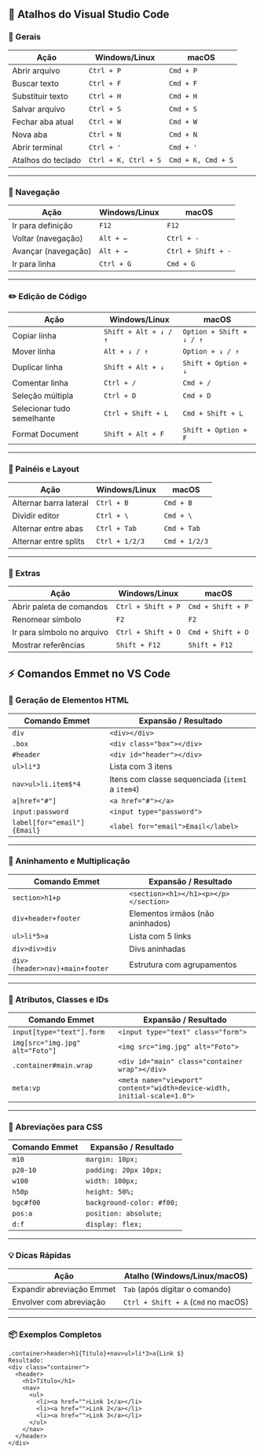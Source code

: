 ## 🧠 Atalhos do Visual Studio Code

### 🔹 Gerais

| Ação                     | Windows/Linux      | macOS             |
|--------------------------|--------------------|-------------------|
| Abrir arquivo            | `Ctrl + P`         | `Cmd + P`         |
| Buscar texto             | `Ctrl + F`         | `Cmd + F`         |
| Substituir texto         | `Ctrl + H`         | `Cmd + H`         |
| Salvar arquivo           | `Ctrl + S`         | `Cmd + S`         |
| Fechar aba atual         | `Ctrl + W`         | `Cmd + W`         |
| Nova aba                 | `Ctrl + N`         | `Cmd + N`         |
| Abrir terminal           | `Ctrl + '`         | `Cmd + '`         |
| Atalhos do teclado       | `Ctrl + K, Ctrl + S` | `Cmd + K, Cmd + S` |

---

### 🧭 Navegação

| Ação                     | Windows/Linux      | macOS             |
|--------------------------|--------------------|-------------------|
| Ir para definição        | `F12`              | `F12`             |
| Voltar (navegação)       | `Alt + ←`          | `Ctrl + -`        |
| Avançar (navegação)      | `Alt + →`          | `Ctrl + Shift + -`|
| Ir para linha            | `Ctrl + G`         | `Cmd + G`         |

---

### ✏️ Edição de Código

| Ação                          | Windows/Linux         | macOS                  |
|-------------------------------|-----------------------|-------------------------|
| Copiar linha                  | `Shift + Alt + ↓ / ↑` | `Option + Shift + ↓ / ↑` |
| Mover linha                   | `Alt + ↓ / ↑`         | `Option + ↓ / ↑`         |
| Duplicar linha                | `Shift + Alt + ↓`     | `Shift + Option + ↓`     |
| Comentar linha                | `Ctrl + /`            | `Cmd + /`                |
| Seleção múltipla              | `Ctrl + D`            | `Cmd + D`                |
| Selecionar tudo semelhante    | `Ctrl + Shift + L`    | `Cmd + Shift + L`        |
| Format Document               | `Shift + Alt + F`     | `Shift + Option + F`     |

---

### 🧩 Painéis e Layout

| Ação                          | Windows/Linux     | macOS             |
|-------------------------------|-------------------|-------------------|
| Alternar barra lateral        | `Ctrl + B`        | `Cmd + B`         |
| Dividir editor                | `Ctrl + \`        | `Cmd + \`         |
| Alternar entre abas           | `Ctrl + Tab`      | `Cmd + Tab`       |
| Alternar entre splits         | `Ctrl + 1/2/3`    | `Cmd + 1/2/3`     |

---

### 🧪 Extras

| Ação                          | Windows/Linux         | macOS                 |
|-------------------------------|-----------------------|------------------------|
| Abrir paleta de comandos      | `Ctrl + Shift + P`    | `Cmd + Shift + P`      |
| Renomear símbolo              | `F2`                  | `F2`                   |
| Ir para símbolo no arquivo    | `Ctrl + Shift + O`    | `Cmd + Shift + O`      |
| Mostrar referências           | `Shift + F12`         | `Shift + F12`          |


## ⚡ Comandos Emmet no VS Code

### 🔹 Geração de Elementos HTML

| Comando Emmet      | Expansão / Resultado                        |
|--------------------|---------------------------------------------|
| `div`              | `<div></div>`                               |
| `.box`             | `<div class="box"></div>`                   |
| `#header`          | `<div id="header"></div>`                   |
| `ul>li*3`          | Lista com 3 itens                           |
| `nav>ul>li.item$*4`| Itens com classe sequenciada (`item1` a `item4`) |
| `a[href="#"]`      | `<a href="#"></a>`                          |
| `input:password`   | `<input type="password">`                   |
| `label[for="email"]{Email}` | `<label for="email">Email</label>` |

---

### 🧱 Aninhamento e Multiplicação

| Comando Emmet        | Expansão / Resultado                          |
|----------------------|-----------------------------------------------|
| `section>h1+p`       | `<section><h1></h1><p></p></section>`         |
| `div+header+footer`  | Elementos irmãos (não aninhados)              |
| `ul>li*5>a`          | Lista com 5 links                             |
| `div>div>div`        | Divs aninhadas                                |
| `div>(header>nav)+main+footer` | Estrutura com agrupamentos          |

---

### 🧩 Atributos, Classes e IDs

| Comando Emmet                  | Expansão / Resultado                                |
|-------------------------------|-----------------------------------------------------|
| `input[type="text"].form`     | `<input type="text" class="form">`                 |
| `img[src="img.jpg" alt="Foto"]` | `<img src="img.jpg" alt="Foto">`                  |
| `.container#main.wrap`        | `<div id="main" class="container wrap"></div>`     |
| `meta:vp`                     | `<meta name="viewport" content="width=device-width, initial-scale=1.0">` |

---

### 🧬 Abreviações para CSS

| Comando Emmet  | Expansão / Resultado                    |
|----------------|------------------------------------------|
| `m10`          | `margin: 10px;`                          |
| `p20-10`       | `padding: 20px 10px;`                    |
| `w100`         | `width: 100px;`                          |
| `h50p`         | `height: 50%;`                           |
| `bgc#f00`      | `background-color: #f00;`                |
| `pos:a`        | `position: absolute;`                    |
| `d:f`          | `display: flex;`                         |

---

### 💡 Dicas Rápidas

| Ação                        | Atalho (Windows/Linux/macOS) |
|-----------------------------|------------------------------|
| Expandir abreviação Emmet  | `Tab` (após digitar o comando)|
| Envolver com abreviação    | `Ctrl + Shift + A` (`Cmd` no macOS) |

---

### 📦 Exemplos Completos

```emmet
.container>header>h1{Título}+nav>ul>li*3>a{Link $}
Resultado:
<div class="container">
  <header>
    <h1>Título</h1>
    <nav>
      <ul>
        <li><a href="">Link 1</a></li>
        <li><a href="">Link 2</a></li>
        <li><a href="">Link 3</a></li>
      </ul>
    </nav>
  </header>
</div>
```